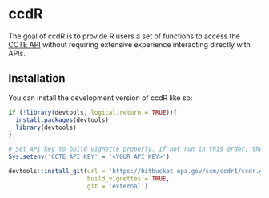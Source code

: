 
<!-- README.md is generated from README.Rmd. Please edit that file -->

# ccdR

<!-- badges: start -->
<!-- badges: end -->

The goal of ccdR is to provide R users a set of functions to access the
[CCTE API](https://api-ccte.epa.gov/docs/index.html) without requiring
extensive experience interacting directly with APIs.

## Installation

You can install the development version of ccdR like so:

``` r
if (!library(devtools, logical.return = TRUE)){
  install.packages(devtools)
  library(devtools)
}

# Set API key to build vignette properly. If not run in this order, the Vignette will not build correctly!!!
Sys.setenv('CCTE_API_KEY' = '<YOUR API KEY>')

devtools::install_git(url = 'https://bitbucket.epa.gov/scm/ccdr1/ccdr.git',
                      build_vignettes = TRUE,
                      git = 'external')
```
